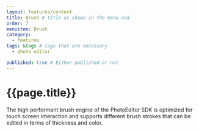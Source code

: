 ```yaml
---
layout: features/content
title: Brush # title as shown in the menu and 
order: 7
menuitem: Brush
category: 
  - features
tags: &tags # tags that are necessary
  - photo editor 

published: true # Either published or not 
---
```

# {{page.title}}


The high performant brush engine of the PhotoEditor SDK is optimized for touch screen interaction and supports different brush strokes that can be edited in terms of thickness and color.
